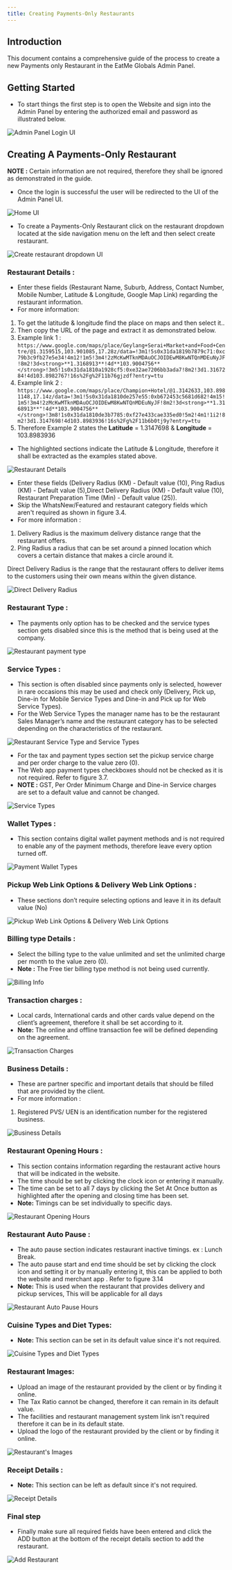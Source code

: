 ```yaml
---
title: Creating Payments-Only Restaurants
---
```

## Introduction

This document contains a comprehensive guide of the process to create a new Payments only Restaurant in the EatMe Globals Admin Panel.

## Getting Started

* To start things the first step is to open the Website and sign into the Admin Panel by entering the authorized email and password as illustrated below.

![Admin Panel Login UI](/img/login-custom-.png "Admin Panel Login")

## Creating A Payments-Only Restaurant

**NOTE :** Certain information are not required, therefore they shall be ignored as demonstrated in the guide.

* Once the login is successful the user will be redirected to the UI of the Admin Panel UI.

![Home UI](/img/home-custom-.png "Home")

* To create a Payments-Only Restaurant click on the restaurant dropdown located at the side navigation menu on the left and then select create restaurant.

![Create restaurant dropdown UI](/img/create-restaurant-custom-.png "Create restaurant dropdown")

### Restaurant Details :

* Enter these fields (Restaurant Name, Suburb, Address, Contact Number, Mobile Number, Latitude & Longitude, Google Map Link) regarding the restaurant information.
* For more information:

1. To get the latitude & longitude find the place on maps and then select it..
2. Then copy the URL of the page and extract it as demonstrated below.
3. Example link 1 : `https://www.google.com/maps/place/Geylang+Serai+Market+and+Food+Centre/@1.3159515,103.901085,17.28z/data=!3m1!5s0x31da1819b7879c71:0xc79b3c9fb27e5e34!4m12!1m5!3m4!2zMcKwMTknMDAuOCJOIDEwM8KwNTQnMDEuNyJF!8m2!3d<strong>**1.3168913**!4d**103.9004756**</strong>!3m5!1s0x31da1810a1928cf5:0xe32ae7206bb3ada7!8m2!3d1.3167284!4d103.8982767!16s%2Fg%2F11b76gjzdf?entry=ttu`
4. Example link 2 : `https://www.google.com/maps/place/Champion+Hotel/@1.3142633,103.8981148,17.14z/data=!3m1!5s0x31da1810de257e55:0xb672453c5681d682!4m15!1m5!3m4!2zMcKwMTknMDAuOCJOIDEwM8KwNTQnMDEuNyJF!8m2!3d<strong>**1.3168913**"!4d**103.9004756**</strong>!3m8!1s0x31da1810de3b7785:0xf27e433cae335ed0!5m2!4m1!1i2!8m2!3d1.3147698!4d103.8983936!16s%2Fg%2F11b6b0tj9y?entry=ttu`
5. Therefore Example 2 states the **Latitude** = 1.3147698 & **Longitude** = 103.8983936

* The highlighted sections indicate the Latitude & Longitude, therefore it shall be extracted as the examples stated above.

![Restaurant Details](/img/restaurant-details-custom-.png "Restaurant Details")

* Enter these fields (Delivery Radius (KM) - Default value (10), Ping Radius (KM) - Default value (5),Direct Delivery Radius (KM) - Default value (10), Restaurant Preparation Time (Min) - Default value (25)).
* Skip the WhatsNew/Featured and restaurant category fields which aren't required as shown in figure 3.4.
* For more information : 

1. Delivery Radius is the maximum delivery distance range that the restaurant offers.
2. Ping Radius a radius that can be set around a pinned location which covers a certain distance that makes a circle around it.

Direct Delivery Radius is the range that the restaurant offers to deliver items to the customers using their own means within the given distance.

![Direct Delivery Radius](/img/delivery-ranges-custom-.png "Direct Delivery Radius")

### Restaurant Type :

* The payments only option has to be checked and the service types section gets disabled since this is the method that is being used at the company.

![Restaurant payment type](/img/restaurant-type-custom-.png "Restaurant payment type")

### Service Types :

* This section is often disabled since payments only is selected, however in rare occasions this may be used and check only (Delivery, Pick up, Dine-in for Mobile Service Types and Dine-in and Pick up for Web Service Types).
* For the Web Service Types the manager name has to be the restaurant Sales Manager’s name and the restaurant category has to be selected depending on the characteristics of the restaurant.

![Restaurant Service Type and Service Types](/img/restaurant-type-service-types-custom-.png "Restaurant Service Type")

* For the tax and payment types section set the pickup service charge and per order charge to the value zero (0).
* The Web app payment types checkboxes should not be checked as it is not required. Refer to figure 3.7.
* **NOTE :** GST, Per Order Minimum Charge and Dine-in Service charges are set to a default value and cannot be changed.

![Service Types](/img/web-service-types-custom-.png "Service Types")

### Wallet Types :

* This section contains digital wallet payment methods and is not required to enable any of the payment methods, therefore leave every option turned off.

![Payment Wallet Types](/img/wallet-charges-custom-.png "Payment Wallet Types")

### Pickup Web Link Options & Delivery Web Link Options :

* These sections don’t require selecting options and leave it in its default value (No)

![Pickup Web Link Options & Delivery Web Link Options ](/img/restaurant-pickup-web-link-options-delivery-web-link-options-custom-.png "Pickup Web Link Options & Delivery Web Link Options ")

### Billing type Details :

* Select the billing type to the value unlimited and set the unlimited charge per month to the value zero (0).
* **Note :** The Free tier billing type method is not being used currently.

![Billing Info](/img/billing-type-custom-.png "Billing info")

### Transaction charges :

* Local cards, International cards and other cards value depend on the client’s agreement, therefore it shall be set according to it. 
* **Note:** The online and offline transaction fee will be defined depending on the agreement.

![Transaction Charges ](/img/transaction-charges-custom-.png "Transaction Charges")

### Business Details :

* These are partner specific and important details that should be filled that are provided by the client. 
* For more information : 

1. Registered PVS/ UEN is an identification number for the registered business.

![Business Details](/img/business-details-custom-.png "Business Details")

### Restaurant Opening Hours :

* This section contains information regarding the restaurant active hours that will be indicated in the website.
* The time should be set by clicking the clock icon or entering it manually.
* The time can be set to all 7 days by clicking the Set At Once button as highlighted after the opening and closing time has been set.
* **Note:** Timings can be set individually to specific days.

![Restaurant Opening Hours ](/img/opening-hours-custom-.png "Restaurant Opening Hours ")

### Restaurant Auto Pause :

* The auto pause section indicates restaurant inactive timings. ex : Lunch Break.
* The auto pause start and end time should be set by clicking the clock icon and setting it or by manually entering it, this can be applied to both the website and merchant app . Refer to figure 3.14
* **Note:** This is used when the restaurant that provides delivery and pickup services, This will be applicable for all days

![Restaurant Auto Pause Hours](/img/auto-pause-custom-.png "Restaurant Auto Pause Hours")

### Cuisine Types and Diet Types:

* **Note:** This section can be set in its default value  since it's not required.

![Cuisine Types and Diet Types](/img/food-and-diet-types-custom-.png "Cuisine Types and Diet Types")

### Restaurant Images:

* Upload an image of the restaurant provided by the client or by finding it online.
* The Tax Ratio cannot be changed, therefore it can remain in its default value.
* The facilities and restaurant management system link isn't required therefore it can be in its default state.
* Upload the logo of the restaurant provided by the client or by finding it online.

![Restaurant's Images](/img/restaurant-images-custom-.png "Restaurant's Images")

### Receipt Details :

* **Note:** This section can be left as default since it's not required.

![Receipt Details](/img/receipt-details-custom-.png "Receipt Details")

### Final step

* Finally make sure all required fields have been entered and click the ADD button at the bottom of the receipt details section to add the restaurant.

![Add Restaurant](/img/add-restaurant-custom-.png "Add Restaurant")
